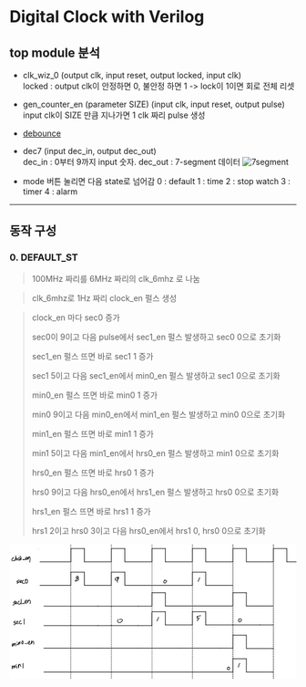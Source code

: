 # Digital Clock with Verilog

## top module 분석

- clk_wiz_0 (output clk, input reset, output locked, input clk)<br>
  locked : output clk이 안정하면 0, 불안정 하면 1 -> lock이 1이면 회로 전체 리셋

- gen_counter_en (parameter SIZE) (input clk, input reset, output pulse)<br>
  input clk이 SIZE 만큼 지나가면 1 clk 짜리 pulse 생성

- [debounce](https://github.com/SungChul-CHA/Uart_Verilog#debouncer)

- dec7 (input dec_in, output dec_out)<br>
  dec_in : 0부터 9까지 input 숫자. dec_out : 7-segment 데이터
  ![7segment](https://media.parallax.com/wp-content/uploads/2020/07/13155129/350-00027a-600x600.png.webp)

- mode 버튼 눌리면 다음 state로 넘어감
  0 : default
  1 : time
  2 : stop watch
  3 : timer
  4 : alarm

---

## 동작 구성

### 0. DEFAULT_ST

> 100MHz 짜리를 6MHz 짜리의 clk_6mhz 로 나눔

> clk_6mhz로 1Hz 짜리 clock_en 펄스 생성

> clock_en 마다 sec0 증가
>
> sec0이 9이고 다음 pulse에서
> sec1_en 펄스 발생하고 sec0 0으로 초기화
>
> sec1_en 펄스 뜨면 바로 sec1 1 증가
>
> sec1 5이고 다음 sec1_en에서
> min0_en 펄스 발생하고 sec1 0으로 초기화
>
> min0_en 펄스 뜨면 바로 min0 1 증가
>
> min0 9이고 다음 min0_en에서
> min1_en 펄스 발생하고 min0 0으로 초기화
>
> min1_en 펄스 뜨면 바로 min1 1 증가
>
> min1 5이고 다음 min1_en에서
> hrs0_en 펄스 발생하고 min1 0으로 초기화
>
> hrs0_en 펄스 뜨면 바로 hrs0 1 증가
>
> hrs0 9이고 다음 hrs0_en에서
> hrs1_en 펄스 발생하고 hrs0 0으로 초기화
>
> hrs1_en 펄스 뜨면 바로 hrs1 1 증가
>
> hrs1 2이고 hrs0 3이고 다음 hrs0_en에서
> hrs1 0, hrs0 0으로 초기화

![timing](./study/time_trans.jpeg)
